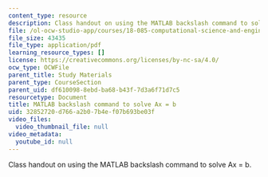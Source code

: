 ```yaml
---
content_type: resource
description: Class handout on using the MATLAB backslash command to solve Ax = b.
file: /ol-ocw-studio-app/courses/18-085-computational-science-and-engineering-i-fall-2008/32852720d766a2b07b4ef07b693be03f_backslash.pdf
file_size: 43435
file_type: application/pdf
learning_resource_types: []
license: https://creativecommons.org/licenses/by-nc-sa/4.0/
ocw_type: OCWFile
parent_title: Study Materials
parent_type: CourseSection
parent_uid: df610098-8ebd-ba68-b43f-7d3a6f71d7c5
resourcetype: Document
title: MATLAB backslash command to solve Ax = b
uid: 32852720-d766-a2b0-7b4e-f07b693be03f
video_files:
  video_thumbnail_file: null
video_metadata:
  youtube_id: null
---
```

Class handout on using the MATLAB backslash command to solve Ax = b.